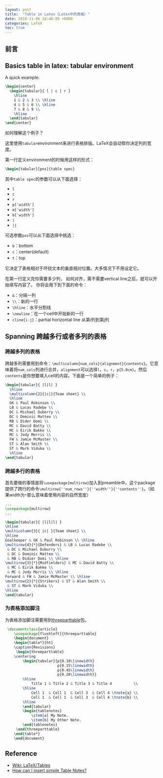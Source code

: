 ```yaml
---
layout: post
title:  "Table in Latex（Latex中的表格）"
date: 2018-11-06 18:48:00 +0800
categories: LaTeX
toc: true
---
```


## 前言

## Basics table in latex: **tabular** environment

A quick example:

```latex
\begin{center}
  \begin{tabular}{ l | c | r }
    \hline
    1 & 2 & 3 \\ \hline
    4 & 5 & 6 \\ \hline
    7 & 8 & 9 \\
    \hline
  \end{tabular}
\end{center}
```

如何理解这个例子？

这里使用``tabular``environment来进行表格排版。LaTeX会自动帮你决定列的宽度。

第一行定义environment的时候用这样的形式：

```latex
\begin{tabular}[pos]{table spec}
```

其中``table spec``的参数可以从下面选择：

- ``l``
- ``c``
- ``r``
- ``p['width']``
- ``m['width']``
- ``b['width']``
- ``|``
- ``||``

可选参数``pos``可以从下面选择中挑选：

- ``b``：bottom
- ``c``：center(default)
- ``t``：top

它决定了表格相对于环绕文本的垂直相对位置。大多情况下不用设定它。

在第一行定义完你需要多少列， 如何对齐，需不需要vertical line之后，就可以开始填写内容了。 你将会用下到下面的命令：

- ``&``：分隔一列
- ``\\``：新的一行
- ``\hline``：水平分割线
- ``\newline``：在一个cell中开始新的一行
- ``cline{i-j}``：partial horizontal line 从第i列到第j列

## Spanning 跨越多行或者多列的表格

### 跨越多列的表格
跨越多列需要用到命令：``\multicolumn{num_cols}{alignment}{contents}``。它意味着将``num_cols``列进行合并，``alignment``可以选择``l``，``c``，``r``，``p{5.0cm}``。然后``contents``是你想要填入cell的内容。下面是一个简单的例子：

```latex
\begin{tabular}{ |l|l| }
  \hline
  \multicolumn{2}{|c|}{Team sheet} \\
  \hline
  GK & Paul Robinson \\
  LB & Lucas Radebe \\
  DC & Michael Duberry \\
  DC & Dominic Matteo \\
  RB & Dider Domi \\
  MC & David Batty \\
  MC & Eirik Bakke \\
  MC & Jody Morris \\
  FW & Jamie McMaster \\
  ST & Alan Smith \\
  ST & Mark Viduka \\
  \hline
\end{tabular}
```

### 跨越多行的表格
首先要做的事情是将``\usepackage{multirow}``加入到preamble中。这个package提供了跨行的命令``\multirow{''num_rows''}{''width''}{''contents''}``。（如果width为``*``那么意味着使用内容的自然宽度）

```latex
...
\usepackage{multirow}
...

\begin{tabular}{ |l|l|l| }
\hline
\multicolumn{3}{ |c| }{Team sheet} \\
\hline
Goalkeeper & GK & Paul Robinson \\ \hline
\multirow{4}{*}{Defenders} & LB & Lucas Radebe \\
 & DC & Michael Duburry \\
 & DC & Dominic Matteo \\
 & RB & Didier Domi \\ \hline
\multirow{3}{*}{Midfielders} & MC & David Batty \\
 & MC & Eirik Bakke \\
 & MC & Jody Morris \\ \hline
Forward & FW & Jamie McMaster \\ \hline
\multirow{2}{*}{Strikers} & ST & Alan Smith \\
 & ST & Mark Viduka \\
\hline
\end{tabular}
```

### 为表格添加脚注

为表格添加脚注需要用到[threeparttable](https://www.ctan.org/pkg/threeparttable?lang=en)包。

```latex
 \documentclass{article}
    \usepackage[flushleft]{threeparttable}
    \begin{document}
    \begin{table*}[ht]
    \caption{Revisions}
     \begin{threeparttable}
    \centering
        \begin{tabular}{p{0.10\linewidth}
                        p{0.15\linewidth}
                        p{0.45\linewidth}
                        p{0.20\linewidth}}
        \hline
            Title 1 & Title 2 & Title 3 & Title 4          \\
        \hline
            Cell 1  & Cell 1  & Cell 3  & Cell 4 \tnote{a} \\
            Cell 1  & Cell 1  & Cell 3  & Cell 4 \tnote{b} \\
        \hline
        \end{tabular}
        \begin{tablenotes}
            \item[a] My Note.
            \item[b] My Other Note.
        \end{tablenotes}
     \end{threeparttable}
    \end{table*}
    \end{document}
```

## Reference

* [Wiki: LaTeX/Tables](https://en.wikibooks.org/wiki/LaTeX/Tables)
* [How can I insert simple Table Notes?](https://tex.stackexchange.com/questions/146127/how-can-i-insert-simple-table-notes/146129)
